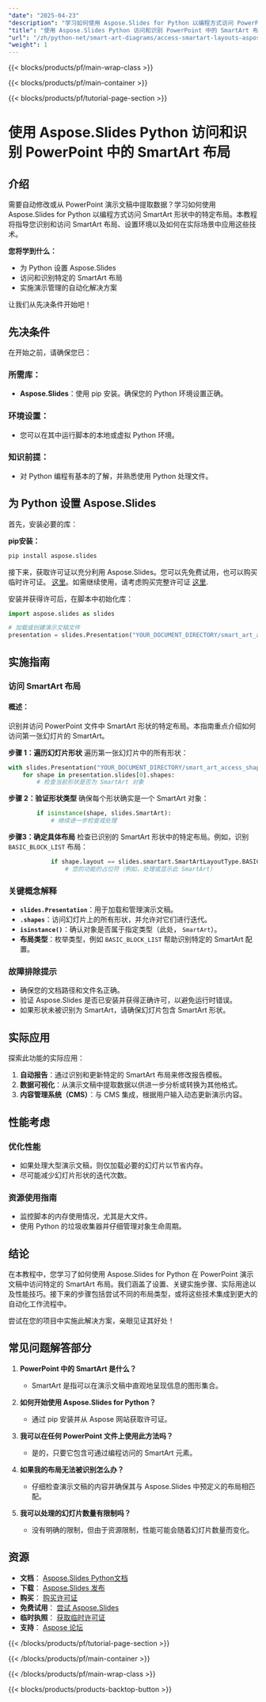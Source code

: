 ```yaml
---
"date": "2025-04-23"
"description": "学习如何使用 Aspose.Slides for Python 以编程方式访问 PowerPoint 演示文稿中 SmartArt 形状内的特定布局。通过自动化增强您的演示文稿管理。"
"title": "使用 Aspose.Slides Python 访问和识别 PowerPoint 中的 SmartArt 布局"
"url": "/zh/python-net/smart-art-diagrams/access-smartart-layouts-aspose-slides-python/"
"weight": 1
---
```


{{< blocks/products/pf/main-wrap-class >}}

{{< blocks/products/pf/main-container >}}

{{< blocks/products/pf/tutorial-page-section >}}
# 使用 Aspose.Slides Python 访问和识别 PowerPoint 中的 SmartArt 布局

## 介绍

需要自动修改或从 PowerPoint 演示文稿中提取数据？学习如何使用 Aspose.Slides for Python 以编程方式访问 SmartArt 形状中的特定布局。本教程将指导您识别和访问 SmartArt 布局、设置环境以及如何在实际场景中应用这些技术。

**您将学到什么：**
- 为 Python 设置 Aspose.Slides
- 访问和识别特定的 SmartArt 布局
- 实施演示管理的自动化解决方案

让我们从先决条件开始吧！

## 先决条件

在开始之前，请确保您已：

### 所需库：
- **Aspose.Slides**：使用 pip 安装。确保您的 Python 环境设置正确。

### 环境设置：
- 您可以在其中运行脚本的本地或虚拟 Python 环境。
  
### 知识前提：
- 对 Python 编程有基本的了解，并熟悉使用 Python 处理文件。

## 为 Python 设置 Aspose.Slides

首先，安装必要的库：

**pip安装：**
```bash
pip install aspose.slides
```

接下来，获取许可证以充分利用 Aspose.Slides。您可以先免费试用，也可以购买临时许可证。 [这里](https://purchase.aspose.com/temporary-license/)。如需继续使用，请考虑购买完整许可证 [这里](https://purchase。aspose.com/buy).

安装并获得许可后，在脚本中初始化库：
```python
import aspose.slides as slides

# 加载或创建演示文稿文件
presentation = slides.Presentation("YOUR_DOCUMENT_DIRECTORY/smart_art_access_shape.pptx")
```

## 实施指南

### 访问 SmartArt 布局

#### 概述：
识别并访问 PowerPoint 文件中 SmartArt 形状的特定布局。本指南重点介绍如何访问第一张幻灯片的 SmartArt。

**步骤 1：遍历幻灯片形状**
遍历第一张幻灯片中的所有形状：
```python
with slides.Presentation("YOUR_DOCUMENT_DIRECTORY/smart_art_access_shape.pptx") as presentation:
    for shape in presentation.slides[0].shapes:
        # 检查当前形状是否为 SmartArt 对象
```

**步骤 2：验证形状类型**
确保每个形状确实是一个 SmartArt 对象：
```python
        if isinstance(shape, slides.SmartArt):
            # 继续进一步检查或处理
```

**步骤3：确定具体布局**
检查已识别的 SmartArt 形状中的特定布局。例如，识别 `BASIC_BLOCK_LIST` 布局：
```python
            if shape.layout == slides.smartart.SmartArtLayoutType.BASIC_BLOCK_LIST:
                # 您的功能的占位符（例如，处理或显示此 SmartArt）
```

### 关键概念解释
- **`slides.Presentation`**：用于加载和管理演示文稿。
- **`.shapes`**：访问幻灯片上的所有形状，并允许对它们进行迭代。
- **`isinstance()`**：确认对象是否属于指定类型（此处， `SmartArt`）。
- **布局类型**：枚举类型，例如 `BASIC_BLOCK_LIST` 帮助识别特定的 SmartArt 配置。

### 故障排除提示
- 确保您的文档路径和文件名正确。
- 验证 Aspose.Slides 是否已安装并获得正确许可，以避免运行时错误。
- 如果形状未被识别为 SmartArt，请确保幻灯片包含 SmartArt 形状。

## 实际应用

探索此功能的实际应用：
1. **自动报告**：通过识别和更新特定的 SmartArt 布局来修改报告模板。
2. **数据可视化**：从演示文稿中提取数据以供进一步分析或转换为其他格式。
3. **内容管理系统（CMS）**：与 CMS 集成，根据用户输入动态更新演示内容。

## 性能考虑

### 优化性能
- 如果处理大型演示文稿，则仅加载必要的幻灯片以节省内存。
- 尽可能减少幻灯片形状的迭代次数。

### 资源使用指南
- 监控脚本的内存使用情况，尤其是大文件。
- 使用 Python 的垃圾收集器并仔细管理对象生命周期。

## 结论

在本教程中，您学习了如何使用 Aspose.Slides for Python 在 PowerPoint 演示文稿中访问特定的 SmartArt 布局。我们涵盖了设置、关键实施步骤、实际用途以及性能技巧。接下来的步骤包括尝试不同的布局类型，或将这些技术集成到更大的自动化工作流程中。

尝试在您的项目中实施此解决方案，亲眼见证其好处！

## 常见问题解答部分

1. **PowerPoint 中的 SmartArt 是什么？**
   - SmartArt 是指可以在演示文稿中直观地呈现信息的图形集合。
   
2. **如何开始使用 Aspose.Slides for Python？**
   - 通过 pip 安装并从 Aspose 网站获取许可证。
3. **我可以在任何 PowerPoint 文件上使用此方法吗？**
   - 是的，只要它包含可通过编程访问的 SmartArt 元素。
4. **如果我的布局无法被识别怎么办？**
   - 仔细检查演示文稿的内容并确保其与 Aspose.Slides 中预定义的布局相匹配。
5. **我可以处理的幻灯片数量有限制吗？**
   - 没有明确的限制，但由于资源限制，性能可能会随着幻灯片数量而变化。

## 资源
- **文档**： [Aspose.Slides Python文档](https://reference.aspose.com/slides/python-net/)
- **下载**： [Aspose.Slides 发布](https://releases.aspose.com/slides/python-net/)
- **购买**： [购买许可证](https://purchase.aspose.com/buy)
- **免费试用**： [尝试 Aspose.Slides](https://releases.aspose.com/slides/python-net/)
- **临时执照**： [获取临时许可证](https://purchase.aspose.com/temporary-license/)
- **支持**： [Aspose 论坛](https://forum.aspose.com/c/slides/11)


{{< /blocks/products/pf/tutorial-page-section >}}

{{< /blocks/products/pf/main-container >}}

{{< /blocks/products/pf/main-wrap-class >}}

{{< blocks/products/products-backtop-button >}}